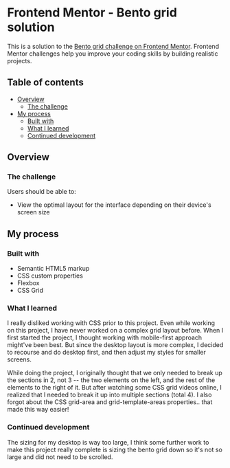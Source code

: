 # Frontend Mentor - Bento grid solution

This is a solution to the [Bento grid challenge on Frontend Mentor](https://www.frontendmentor.io/challenges/bento-grid-RMydElrlOj). Frontend Mentor challenges help you improve your coding skills by building realistic projects. 

## Table of contents

- [Overview](#overview)
  - [The challenge](#the-challenge)
- [My process](#my-process)
  - [Built with](#built-with)
  - [What I learned](#what-i-learned)
  - [Continued development](#continued-development)

## Overview

### The challenge

Users should be able to:

- View the optimal layout for the interface depending on their device's screen size

## My process

### Built with

- Semantic HTML5 markup
- CSS custom properties
- Flexbox
- CSS Grid

### What I learned

I really disliked working with CSS prior to this project. Even while working on this project, I have never worked on a complex grid layout before. When I first started the project, I thought working with mobile-first approach might've been best. But since the desktop layout is more complex, I decided to recourse and do desktop first, and then adjust my styles for smaller screens.

While doing the project, I originally thought that we only needed to break up the sections in 2, not 3 -- the two elements on the left, and the rest of the elements to the right of it. But after watching some CSS grid videos online, I realized that I needed to break it up into multiple sections (total 4). I also forgot about the CSS grid-area and grid-template-areas properties.. that made this way easier!

### Continued development

The sizing for my desktop is way too large, I think some further work to make this project really complete is sizing the bento grid down so it's not so large and did not need to be scrolled.
